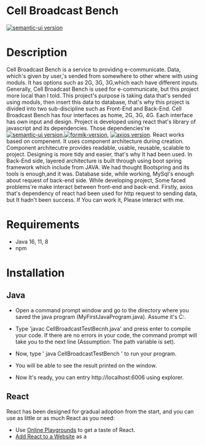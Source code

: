 # Cell Broadcast Bench
[![semantic-ui version](https://img.shields.io/badge/React-17.0.2-blue)](https://tr.reactjs.org/docs/getting-started.html)


# Description
Cell Broadcast Bench is a service to providing e-communicate. Data, which's given by user,'s sended from somewhere to other where with using moduls.
It has options such as 2G, 3G, 3G,which each  have different inputs. Generally, Cell Broadcast Bench is used for e-communicate, but this project more local than I told.
This project's purpose is taking data that's sended using moduls, then insert this data to database, that's why this project is divided into two sub-discipline such as 
Front-End and Back-End. 
Cell Broadcast Bench has four interfaces as home, 2G, 3G, 4G. Each interface has own input and design. Project is developed using react that's library of javascript and its dependencies. Those dependencies're [![semantic-ui version](https://img.shields.io/cdnjs/v/semantic-ui.svg)](https://cdnjs.com/libraries/semantic-ui/),[![formik-version](https://badge.fury.io/js/formik.svg)](https://badge.fury.io/js/formik), [![axios version](https://badge.fury.io/js/axios.svg)](https://badge.fury.io/js/axios). React works based on compenent. It uses component architecture during creation. Component architecutre provides readable, usable, reusable, scalable to project. Designing is more tidy and easier, that's why It had been used.
In Back-End side, layered architecture is built through using boot spring framework which include from JAVA. We had thought Bootspring and its tools is enough,and it was. 
Database side, while working, MySql's enough about request of back-end side.
While developing project, Some faced problems're make interact between front-end and back-end. Firstly, axios that's dependency of react had been used for http request to sending data, but It hadn't been success. If You can work it, Please interact with me.

# Requirements
- Java 16, 11, 8
- npm

# Installation

## Java
- Open a command prompt window and go to the directory where you saved the java program (MyFirstJavaProgram.java). Assume it's C:\.

- Type 'javac CellBroadcastTestBecnh.java' and press enter to compile your code. If there are no errors in your code, the command prompt will take you to the next line (Assumption: The path variable is set).

- Now, type ' java CellBroadcastTestBench ' to run your program.

- You will be able to see the result printed on the window.
- Now It's ready, you can entry http://localhost:6006  using explorer. 

## React
React has been designed for gradual adoption from the start, and you can use as little or as much React as you need:

- Use [Online Playgrounds](https://reactjs.org/docs/getting-started.html#online-playgrounds) to get a taste of React.
- [Add React to a Website](https://reactjs.org/docs/add-react-to-a-website.html) as a <script> tag in one minute.
- [Create a New React App](https://reactjs.org/docs/create-a-new-react-app.html) if you're looking for a powerful JavaScript toolchain.
  You can use React as a <script> tag from a [CDN](https://reactjs.org/docs/cdn-links.html), or as a react package on [npm](https://www.npmjs.com/package/react).
- Now It's ready, you can entry http://localhost:3000  using explorer. 

# Credits
- https://www.kodlama.io/courses/enrolled/1332369
- https://www.codecademy.com/
- https://formik.org/
- https://react.semantic-ui.com/
  
# License
This code is released under the MIT License
